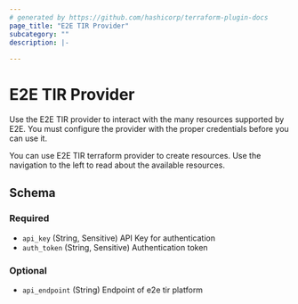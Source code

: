 ```yaml
---
# generated by https://github.com/hashicorp/terraform-plugin-docs
page_title: "E2E TIR Provider"
subcategory: ""
description: |-
  
---
```


# E2E TIR Provider
Use the E2E TIR provider to interact with the many resources supported by E2E. You must configure the provider with the proper credentials before you can use it.

You can use E2E TIR terraform provider to create resources. Use the navigation to the left to read about the available resources.



<!-- schema generated by tfplugindocs -->
## Schema

### Required

- `api_key` (String, Sensitive) API Key for authentication
- `auth_token` (String, Sensitive) Authentication token

### Optional

- `api_endpoint` (String) Endpoint of e2e tir platform
